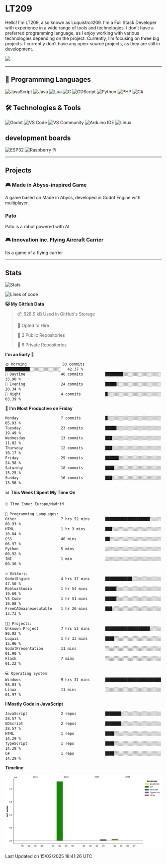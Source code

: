 # LT209

Hello! I'm LT209, also known as Luquistroll209. I'm a Full Stack Developer with experience in a wide range of tools and technologies. I don’t have a preferred programming language, as I enjoy working with various technologies depending on the project. Currently, I’m focusing on three big projects. I currently don’t have any open-source projects, as they are still in development.

![](https://komarev.com/ghpvc/?username=Luquistroll2095&color=blueviolet)

---
## 🚀 Programming Languages

![JavaScript](https://img.shields.io/badge/JavaScript-F7DF1E?style=for-the-square&logo=javascript&logoColor=black)
![Java](https://img.shields.io/badge/Java-EA2D2E?style=for-the-square&logo=java&logoColor=white)
![Lua](https://img.shields.io/badge/Lua-2C2D72?style=for-the-square&logo=lua&logoColor=white)
![C](https://img.shields.io/badge/C-00599C?style=for-the-square&logo=c&logoColor=white)
![GDScript](https://img.shields.io/badge/GDScript-478CBF?style=for-the-square&logo=godotengine&logoColor=white)
![Python](https://img.shields.io/badge/Python-3776AB?style=for-the-square&logo=python&logoColor=white)
![PHP](https://img.shields.io/badge/PHP-777BB4?style=for-the-square&logo=php&logoColor=white)
![C#](https://img.shields.io/badge/C%23-239120?style=for-the-square&logo=csharp&logoColor=white)

## 🛠️ Technologies & Tools

![Godot](https://img.shields.io/badge/Godot-478CBF?style=for-the-square&logo=godotengine&logoColor=white)
![VS Code](https://img.shields.io/badge/VS%20Code-007ACC?style=for-the-square&logo=visualstudiocode&logoColor=white)
![VS Community](https://img.shields.io/badge/VS%20Community-5C2D91?style=for-the-square&logo=visualstudio&logoColor=white)
![Arduino IDE](https://img.shields.io/badge/Arduino_IDE-00979D?style=for-the-square&logo=arduino&logoColor=white)
![Linux](https://img.shields.io/badge/Linux-FCC624?style=for-the-square&logo=linux&logoColor=black)

## development boards

![ESP32](https://img.shields.io/badge/ESP32-000000?style=for-the-square&logo=esphome&logoColor=white)
![Raspberry Pi](https://img.shields.io/badge/Raspberry_Pi-C51A4A?style=for-the-square&logo=raspberrypi&logoColor=white)



---
## Projects

### 🎮 Made in Abyss-inspired Game
A game based on Made in Abyss, developed in Godot Engine with multiplayer.

### Pato
Pato is a robot powered with AI

### 🎮 Innovation Inc. Flying Aircraft Carrier
Its a game of a flying carrier 

---
## Stats

![Stats](https://github-readme-stats.vercel.app/api?username=Luquistroll209&show_icons=true&theme=radical)

<!--START_SECTION:waka-->
![Lines of code](https://img.shields.io/badge/From%20Hello%20World%20I%27ve%20Written-2.4%20million%20lines%20of%20code-blue)

**🐱 My GitHub Data** 

> 📦 628.9 kB Used in GitHub's Storage 
 > 
> 💼 Opted to Hire
 > 
> 📜 2 Public Repositories 
 > 
> 🔑 6 Private Repositories 
 > 
**I'm an Early 🐤** 

```text
🌞 Morning                50 commits          ███████████░░░░░░░░░░░░░░   42.37 % 
🌆 Daytime                40 commits          ████████░░░░░░░░░░░░░░░░░   33.90 % 
🌃 Evening                24 commits          █████░░░░░░░░░░░░░░░░░░░░   20.34 % 
🌙 Night                  4 commits           █░░░░░░░░░░░░░░░░░░░░░░░░   03.39 % 
```
📅 **I'm Most Productive on Friday** 

```text
Monday                   7 commits           █░░░░░░░░░░░░░░░░░░░░░░░░   05.93 % 
Tuesday                  23 commits          █████░░░░░░░░░░░░░░░░░░░░   19.49 % 
Wednesday                13 commits          ███░░░░░░░░░░░░░░░░░░░░░░   11.02 % 
Thursday                 12 commits          ███░░░░░░░░░░░░░░░░░░░░░░   10.17 % 
Friday                   29 commits          ██████░░░░░░░░░░░░░░░░░░░   24.58 % 
Saturday                 18 commits          ████░░░░░░░░░░░░░░░░░░░░░   15.25 % 
Sunday                   16 commits          ███░░░░░░░░░░░░░░░░░░░░░░   13.56 % 
```


📊 **This Week I Spent My Time On** 

```text
🕑︎ Time Zone: Europe/Madrid

💬 Programming Languages: 
Other                    7 hrs 52 mins       ████████████████████░░░░░   80.93 % 
HTML                     1 hr 3 mins         ███░░░░░░░░░░░░░░░░░░░░░░   10.84 % 
CSS                      40 mins             ██░░░░░░░░░░░░░░░░░░░░░░░   06.97 % 
Python                   5 mins              ░░░░░░░░░░░░░░░░░░░░░░░░░   00.92 % 
INI                      1 min               ░░░░░░░░░░░░░░░░░░░░░░░░░   00.30 % 

🔥 Editors: 
GodotEngine              4 hrs 37 mins       ████████████░░░░░░░░░░░░░   47.50 % 
RobloxStudio             1 hr 54 mins        █████░░░░░░░░░░░░░░░░░░░░   19.69 % 
VS Code                  1 hr 51 mins        █████░░░░░░░░░░░░░░░░░░░░   19.08 % 
FreeCADmainexecutable    1 hr 20 mins        ███░░░░░░░░░░░░░░░░░░░░░░   13.73 % 

🐱‍💻 Projects: 
Unknown Project          7 hrs 52 mins       ████████████████████░░░░░   80.92 % 
Luquis                   1 hr 33 mins        ████░░░░░░░░░░░░░░░░░░░░░   15.96 % 
GodotPresentation        11 mins             ░░░░░░░░░░░░░░░░░░░░░░░░░   01.90 % 
Flask                    7 mins              ░░░░░░░░░░░░░░░░░░░░░░░░░   01.22 % 

💻 Operating System: 
Windows                  9 hrs 31 mins       █████████████████████████   98.03 % 
Linux                    11 mins             ░░░░░░░░░░░░░░░░░░░░░░░░░   01.97 % 
```

**I Mostly Code in JavaScript** 

```text
JavaScript               2 repos             ███████░░░░░░░░░░░░░░░░░░   28.57 % 
GDScript                 2 repos             ███████░░░░░░░░░░░░░░░░░░   28.57 % 
HTML                     1 repo              ████░░░░░░░░░░░░░░░░░░░░░   14.29 % 
TypeScript               1 repo              ████░░░░░░░░░░░░░░░░░░░░░   14.29 % 
C#                       1 repo              ████░░░░░░░░░░░░░░░░░░░░░   14.29 % 
```



**Timeline**

![Lines of Code chart](https://raw.githubusercontent.com/Luquistroll209/Luquistroll209/main/assets/bar_graph.png)


 Last Updated on 15/02/2025 18:41:26 UTC
<!--END_SECTION:waka-->

